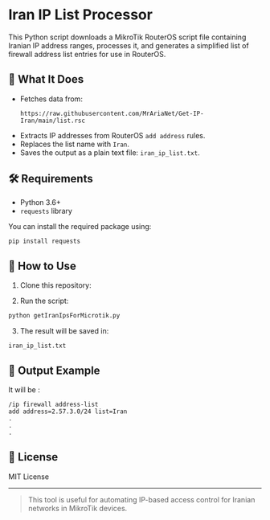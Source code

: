 # Iran IP List Processor

This Python script downloads a MikroTik RouterOS script file containing Iranian IP address ranges, processes it, and generates a simplified list of firewall address list entries for use in RouterOS.

## 📌 What It Does

- Fetches data from:
  ```
  https://raw.githubusercontent.com/MrAriaNet/Get-IP-Iran/main/list.rsc
  ```
- Extracts IP addresses from RouterOS `add address` rules.
- Replaces the list name with `Iran`.
- Saves the output as a plain text file: `iran_ip_list.txt`.

## 🛠️ Requirements

- Python 3.6+
- `requests` library

You can install the required package using:

```bash
pip install requests
```

## 🚀 How to Use

1. Clone this repository:


2. Run the script:

```bash
python getIranIpsForMicrotik.py
```

3. The result will be saved in:

```
iran_ip_list.txt
```


## 📂 Output Example


It will be  :

```
/ip firewall address-list
add address=2.57.3.0/24 list=Iran
.
.
.
```

## 📄 License

MIT License

---

> This tool is useful for automating IP-based access control for Iranian networks in MikroTik devices.
